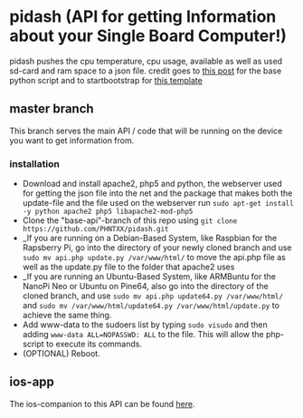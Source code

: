 # pidash (API for getting Information about your Single Board Computer!)
pidash pushes the cpu temperature, cpu usage, available as well as used sd-card and ram space to a json file.
credit goes to [this post](https://www.raspberrypi.org/forums/viewtopic.php?f=32&t=22180) for the base python script and to startbootstrap for [this template](https://startbootstrap.com/template-overviews/grayscale/)

## master branch

This branch serves the main API / code that will be running on the device you want to get information from.

### installation

* Download and install apache2, php5 and python, the webserver used for getting the json file into the net and the package that makes both the update-file and the file used on the webserver run `sudo apt-get install -y python apache2 php5 libapache2-mod-php5`
* Clone the "base-api"-branch of this repo using `git clone https://github.com/PHNTXX/pidash.git`
* _If you are running on a Debian-Based System, like Raspbian for the Rapsberry Pi, go into the directory of your newly cloned branch and use `sudo mv api.php update.py /var/www/html/` to move the api.php file as well as the update.py file to the folder that apache2 uses
* _If you are running an Ubuntu-Based System, like ARMBuntu for the NanoPi Neo or Ubuntu on Pine64, also go into the directory of the cloned branch, and use `sudo mv api.php update64.py /var/www/html/` and `sudo mv /var/www/html/update64.py /var/www/html/update.py` to achieve the same thing.
* Add www-data to the sudoers list by typing `sudo visudo` and then adding `www-data ALL=NOPASSWD: ALL` to the file. This will allow the php-script to execute its commands.
* (OPTIONAL) Reboot.

## ios-app

The ios-companion to this API can be found [here](https://github.com/phntxx/pidash_ios/).
